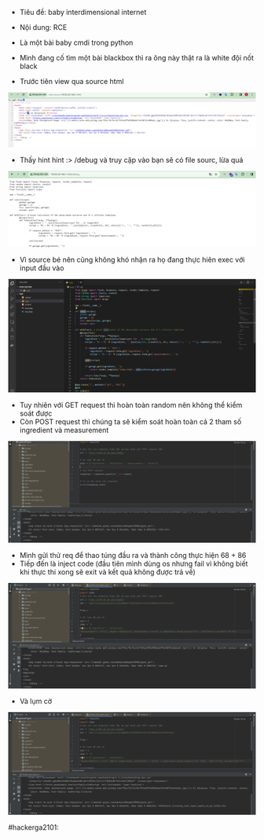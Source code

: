 - Tiêu đề: baby interdimensional internet
- Nội dung: RCE

- Là một bài baby cmdi trong python
- Mình đang cố tìm một bài blackbox thì ra ông này thật ra là white đội nốt black 

- Trước tiên view qua source html 

![Alt text](<../image/20.1.png>)

- Thấy hint hint :> /debug và truy cập vào bạn sẽ có file sourc, lừa quá

![Alt text](<../image/20.2.png>)

- Vì source bé nên cũng không khó nhận ra họ đang thực hiên exec với input đầu vào 

![Alt text](<../image/20.3.png>)

- Tuy nhiên với GET request thì hoàn toàn random nên không thể kiểm soát được
- Còn POST request thì chúng ta sẽ kiểm soát hoàn toàn cả 2 tham số ingredient và measurement

![Alt text](<../image/20.4.png>)

- Mình gửi thử req để thao túng đầu ra và thành công thực hiện 68 + 86 
- Tiếp đến là inject code (đầu tiên mình dùng os nhưng fail vì không biết khi thực thi xong sẽ exit và kết quả không được trả về)

![Alt text](<../image/20.5.png>)

- Và lụm cờ 

![Alt text](<../image/20.6.png>)

#hackerga2101: